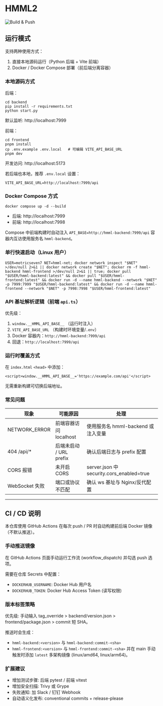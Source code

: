 # HMML2

<!-- CI Badge (update repository path appropriately) -->
![Build & Push](https://github.com/DrSmoothl/HMML2/actions/workflows/docker-build.yml/badge.svg)

## 运行模式
支持两种使用方式：
1. 直接本地源码运行（Python 后端 + Vite 前端）
2. Docker / Docker Compose 部署（前后端分离容器）

### 本地源码方式
后端：
```
cd backend
pip install -r requirements.txt
python start.py
```
默认监听: http://localhost:7999

前端：
```
cd frontend
pnpm install
cp .env.example .env.local   # 可编辑 VITE_API_BASE_URL
pnpm dev
```
开发访问: http://localhost:5173

若后端也本地，推荐 `.env.local` 设置：
```
VITE_API_BASE_URL=http://localhost:7999/api
```

### Docker Compose 方式
```
docker compose up -d --build
```
- 后端: http://localhost:7999
- 前端: http://localhost:7998

Compose 中前端构建时自动注入 `API_BASE=http://hmml-backend:7999/api`
容器内互访使用服务名 `hmml-backend`。

### 单行快速启动（Linux 用户）
```
USER=motricseven7 NET=hmml-net; docker network inspect "$NET" >/dev/null 2>&1 || docker network create "$NET"; docker rm -f hmml-backend hmml-frontend >/dev/null 2>&1 || true; docker pull "$USER/hmml-backend:latest" && docker pull "$USER/hmml-frontend:latest" && docker run -d --name hmml-backend --network "$NET" -p 7999:7999 "$USER/hmml-backend:latest" && docker run -d --name hmml-frontend --network "$NET" -p 7998:7998 "$USER/hmml-frontend:latest"
```

### API 基址解析逻辑（前端 `api.ts`）
优先级：
1. `window.__HMML_API_BASE__` （运行时注入）
2. `VITE_API_BASE_URL` （构建时环境变量/`.env`）
3. Docker 容器内：`http://hmml-backend:7999/api`
4. 回退：`http://localhost:7999/api`

### 运行时覆盖方式
在 `index.html` `<head>` 中添加：
```
<script>window.__HMML_API_BASE__='https://example.com/api'</script>
```
无需重新构建可切换后端地址。

### 常见问题
| 现象 | 可能原因 | 处理 |
|------|----------|------|
| NETWORK_ERROR | 前端容器访问 localhost | 使用服务名 hmml-backend 或注入变量 |
| 404 /api/* | 后端未启动 / URL prefix | 确认后端日志与 prefix 配置 |
| CORS 报错 | 未开启 CORS | server.json 中 security.cors_enabled=true |
| WebSocket 失败 | 端口或协议不匹配 | 确认 ws 基址与 Nginx/反代配置 |

---

## CI / CD 说明

本仓库使用 GitHub Actions 在每次 push / PR 时自动构建前后端 Docker 镜像（不默认推送）。

### 手动推送镜像
在 GitHub Actions 页面手动运行工作流 (workflow_dispatch) 并勾选 push 选项。

需要在仓库 Secrets 中配置：
- `DOCKERHUB_USERNAME`: Docker Hub 用户名
- `DOCKERHUB_TOKEN`: Docker Hub Access Token (读写权限)

### 版本标签策略
优先级: 手动输入 tag_override > backend/version.json > frontend/package.json > commit 短 SHA。

推送时会生成：
- `hmml-backend:<version>` 与 `hmml-backend:commit-<sha>`
- `hmml-frontend:<version>` 与 `hmml-frontend:commit-<sha>`
并在 main 手动触发时添加 `latest` 多架构镜像 (linux/amd64, linux/arm64)。

### 扩展建议
- 增加测试步骤: 后端 pytest / 前端 vitest
- 增加安全扫描: Trivy 或 Grype
- 失败通知: 加 Slack / 钉钉 Webhook
- 自动语义化发布: conventional commits + release-please